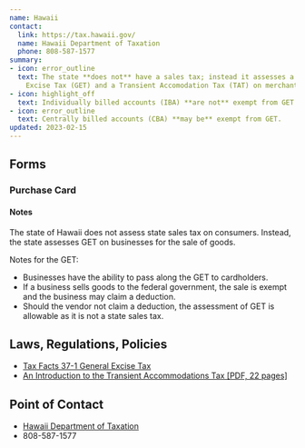 ```yaml
---
name: Hawaii
contact:
  link: https://tax.hawaii.gov/
  name: Hawaii Department of Taxation
  phone: 808-587-1577
summary:
- icon: error_outline
  text: The state **does not** have a sales tax; instead it assesses a General
    Excise Tax (GET) and a Transient Accomodation Tax (TAT) on merchants.
- icon: highlight_off
  text: Individually billed accounts (IBA) **are not** exempt from GET or TAT.
- icon: error_outline
  text: Centrally billed accounts (CBA) **may be** exempt from GET.
updated: 2023-02-15
---
```


## Forms

### Purchase Card

#### Notes

The state of Hawaii does not assess state sales tax on consumers.  Instead, the state assesses GET on businesses for the sale of goods.

Notes for the GET:

* Businesses have the ability to pass along the GET to cardholders.
* If a business sells goods to the federal government, the sale is exempt and the business may claim a deduction.
* Should the vendor not claim a deduction, the assessment of GET is allowable as it is not a state sales tax.

## Laws, Regulations, Policies

* [Tax Facts 37-1 General Excise Tax](https://tax.hawaii.gov/legal/a2_b2_1taxfacts/)
* [An Introduction to the Transient Accommodations Tax [PDF, 22 pages]](https://files.hawaii.gov/tax/legal/brochures/TAT_brochure.pdf)

## Point of Contact
- [Hawaii Department of Taxation](https://tax.hawaii.gov/)
- 808-587-1577